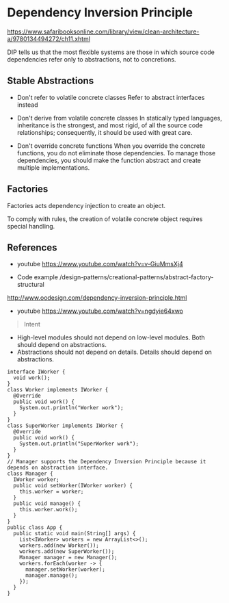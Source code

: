# Dependency Inversion Principle

https://www.safaribooksonline.com/library/view/clean-architecture-a/9780134494272/ch11.xhtml

DIP tells us that the most flexible systems are those in which source code dependencies refer only to abstractions, not to concretions.

## Stable Abstractions

- Don't refer to volatile concrete classes
Refer to abstract interfaces instead

- Don't derive from volatile concrete classes
In statically typed languages, inheritance is the strongest, and most rigid, of all the source code relationships; consequently, it should be used with great care.

- Don't override concrete functions
When you override the concrete functions, you do not eliminate those dependencies.
To manage those dependencies, you should make the function abstract and create multiple implementations.

## Factories

Factories acts dependency injection to create an object.

To comply with rules, the creation of volatile concrete object requires special handling.

## References

- youtube
https://www.youtube.com/watch?v=v-GiuMmsXj4

- Code example
/design-patterns/creational-patterns/abstract-factory-structural

http://www.oodesign.com/dependency-inversion-principle.html

- youtube
https://www.youtube.com/watch?v=ngdyie64xwo

> Intent

- High-level modules should not depend on low-level modules. Both should depend on abstractions.
- Abstractions should not depend on details. Details should depend on abstractions.


```
interface IWorker {
  void work();
}
class Worker implements IWorker {
  @Override
  public void work() {
    System.out.println("Worker work");
  }
}
class SuperWorker implements IWorker {
  @Override
  public void work() {
    System.out.println("SuperWorker work");
  }
}
// Manager supports the Dependency Inversion Principle because it depends on abstraction interface.
class Manager {
  IWorker worker;
  public void setWorker(IWorker worker) {
    this.worker = worker;
  }
  public void manage() {
    this.worker.work();
  }
}
public class App {
  public static void main(String[] args) {
    List<IWorker> workers = new ArrayList<>();
    workers.add(new Worker());
    workers.add(new SuperWorker());
    Manager manager = new Manager();
    workers.forEach(worker -> {
      manager.setWorker(worker);
      manager.manage();
    });
  }
}
```

